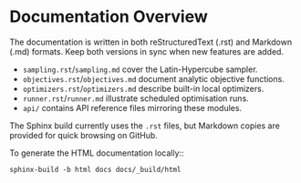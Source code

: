 # Documentation Overview

The documentation is written in both reStructuredText (.rst) and Markdown (.md) formats.  Keep both versions in sync when new features are added.

* `sampling.rst`/`sampling.md` cover the Latin-Hypercube sampler.
* `objectives.rst`/`objectives.md` document analytic objective functions.
* `optimizers.rst`/`optimizers.md` describe built-in local optimizers.
* `runner.rst`/`runner.md` illustrate scheduled optimisation runs.
* `api/` contains API reference files mirroring these modules.

The Sphinx build currently uses the `.rst` files, but Markdown copies are provided for quick browsing on GitHub.

To generate the HTML documentation locally::

    sphinx-build -b html docs docs/_build/html
